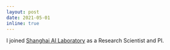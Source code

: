 ```yaml
---
layout: post
date: 2021-05-01
inline: true
---
```


I joined [Shanghai AI Laboratory](https://www.shlab.org.cn/) as a Research Scientist and PI. 